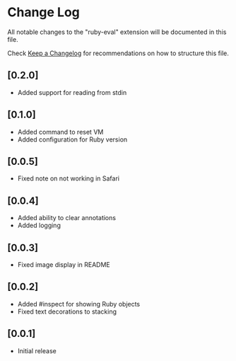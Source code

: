 # Change Log

All notable changes to the "ruby-eval" extension will be documented in this file.

Check [Keep a Changelog](http://keepachangelog.com/) for recommendations on how to structure this file.

## [0.2.0]

- Added support for reading from stdin

## [0.1.0]

- Added command to reset VM
- Added configuration for Ruby version

## [0.0.5]

- Fixed note on not working in Safari

## [0.0.4]

- Added ability to clear annotations
- Added logging

## [0.0.3]

- Fixed image display in README

## [0.0.2]

- Added #inspect for showing Ruby objects
- Fixed text decorations to stacking

## [0.0.1]

- Initial release
